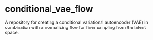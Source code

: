# conditional_vae_flow
A repository for creating a conditional variational autoencoder (VAE) in combination with a normalizing flow for finer sampling from the latent space.
